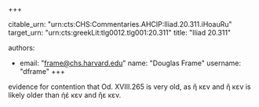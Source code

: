 +++


citable_urn: "urn:cts:CHS:Commentaries.AHCIP:Iliad.20.311.iHoauRu"
target_urn: "urn:cts:greekLit:tlg0012.tlg001:20.311"
title: "Iliad 20.311"

authors:
- email: "frame@chs.harvard.edu"
  name: "Douglas Frame"
  username: "dframe"
+++

<p>evidence for contention that Od. XVIII.265 is very old, as ἤ κεν and ἢ κεν is likely older than ἠέ κεν and ἢε κεν.</p>